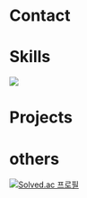 # Contact



# Skills

<img src="https://img.shields.io/badge/HTML5-E34F26?style=flat-square&logo=HTML5&logoColor=white"/>

# Projects

# others

[![Solved.ac
프로필](http://mazassumnida.wtf/api/v2/generate_badge?boj=bmincof)](https://solved.ac/bmincof)